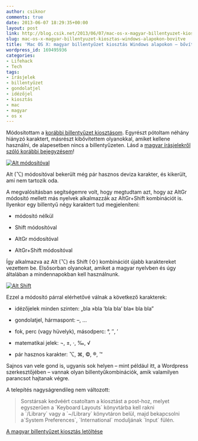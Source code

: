 ```yaml
---
author: csiknor
comments: true
date: 2013-06-07 18:29:35+00:00
layout: post
link: http://blog.csik.net/2013/06/07/mac-os-x-magyar-billentyuzet-kiosztas-windows-alapokon-bovitve/
slug: mac-os-x-magyar-billentyuzet-kiosztas-windows-alapokon-bovitve
title: 'Mac OS X: magyar billentyűzet kiosztás Windows alapokon – bővítve!'
wordpress_id: 169495936
categories:
- Lifehack
- Tech
tags:
- írásjelek
- billentyűzet
- gondolatjel
- idézőjel
- kiosztás
- mac
- magyar
- os x
---
```


Módosítottam a [korábbi billentyűzet kiosztásom](http://blog.csik.net/2011/07/07/mac-magyar-billentyuzet-kiosztas-windows-modr/). Egyrészt pótoltam néhány hiányzó karaktert, másrészt kibővítettem olyanokkal, amiket kellene használni, de alapesetben nincs a billentyűzeten. Lásd a [magyar írásjelekről szóló korábbi bejegyzésem](http://blog.csik.net/2013/05/30/pusztulnak-az-irasjelek-ha-nincsenek-a-billentyuzeten/)!

[![Alt módosítóval](http://csiknet.files.wordpress.com/2013/06/alt.png?w=580)](http://csiknet.files.wordpress.com/2013/06/alt.png)

Alt (⌥) módosítóval bekerült még pár hasznos deviza karakter, és kikerült, ami nem tartozik oda.

A megvalósításban segítségemre volt, hogy megtudtam azt, hogy az AltGr módosító mellett más nyelvek alkalmazzák az AltGr+Shift kombinációt is. Ilyenkor egy billentyű négy karaktert tud megjeleníteni:



	
  * módosító nélkül

	
  * Shift módosítóval

	
  * AltGr módosítóval

	
  * AltGr+Shift módosítóval


Így alkalmazva az Alt (⌥) és Shift (⇧) kombinációt újabb karaktereket vezettem be. Elsősorban olyanokat, amiket a magyar nyelvben és úgy általában a mindennapokban kell használnunk.

[![Alt Shift](http://csiknet.files.wordpress.com/2013/06/alt-shift.png?w=580)](http://csiknet.files.wordpress.com/2013/06/alt-shift.png)

Ezzel a módosító párral elérhetővé válnak a következő karakterek:



	
  * idézőjelek minden szinten: „bla »bla ’bla bla’ bla« bla bla”

	
  * gondolatjel, hármaspont: –, …

	
  * fok, perc (vagy hüvelyk), másodperc: °, ″, ′

	
  * matematikai jelek: ¬, ±, ⋅, ‰, √

	
  * pár hasznos karakter: ⌥, ⌘, ©, ®, ™



Sajnos van vele gond is, ugyanis sok helyen – mint például itt, a Wordpress szerkesztőjében – vannak olyan billentyűkombinációk, amik valamilyen parancsot hajtanak végre.

A telepítés nagyságrendileg nem változott:


<blockquote>Sorstársak kedvéért csatoltam a kiosztást a post-hoz, melyet egyszerűen a `Keyboard Layouts` könyvtárba kell rakni a `/Library` vagy a `~/Library` könyvtáron belül, majd bekapcsolni a`System Preferences`, `International` moduljának `Input` fülén.</blockquote>


[A magyar billentyűzet kiosztás letöltése](https://dl.dropboxusercontent.com/u/430331/Hungarian%20Windows.keylayout)

